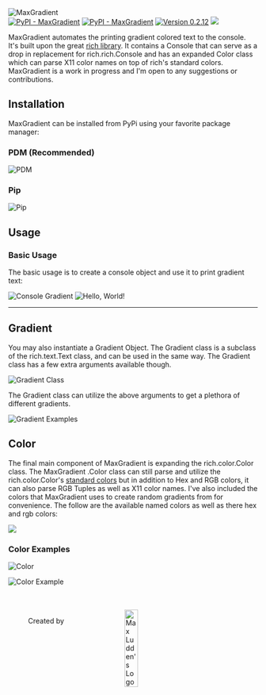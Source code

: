 <html>
    <head>
        <link href="styles/style.css" rel="stylesheet">
    </head>
    <body>
        <!--MaxGradient Banner-->
	    <picture>
            <source srcset="docs/img/maxgradient_banner.svg" media="(min-width: 800px)">
            <source srcset="docs/img/maxgradient_banner_sq.svg" media="(min-width: 600px)">
            <img src="docs/img/maxgradient.svg" alt="MaxGradient" style="width:auto;">
        </picture>
        <!--End of Banner-->
        <div class="badges">
            <a href="https://GitHub.com/maxludden/maxgradient"><img  class="badge" src="https://img.shields.io/badge/Python-3.9 | 3.10 | 3.11 | 3.12 -blue?logo=python" alt="PyPI - MaxGradient"></a>
            <a href="https://GitHub.com/maxludden/maxgradient"><img  class="badge" src="https://img.shields.io/badge/PyPI-MaxGradient-blue?" alt="PyPI - MaxGradient"></a>
            <a href="https://GitHub.com/maxludden/maxgradient"><img  class="badge" src="https://img.shields.io/badge/Version-0.2.12-bbbbbb" alt="Version 0.2.12"></a>
            <a href="https://pdm.fming.dev/"><img class="badge" src="https://camo.githubusercontent.com/acf0526fc1f541f9d980d7983ff5ab8e540cf2136206c2b5dc740f658a37fac0/68747470733a2f2f696d672e736869656c64732e696f2f62616467652f70646d2d6d616e616765642d626c756576696f6c6574"></a>
        </div>
        <!--End of badges-->
        <div class="summary">
            <p><span class="mg">MaxGradient</span> automates the printing gradient colored text to the console. It's built upon the great <a href="https://rich.readthedocs.io/en/latest/introduction.html"> <span class="warm-wipe">rich library</span></a>. It contains a Console that can serve as a drop in replacement for <span class="lightblue-cyan-wipe">rich.rich.Console</span> and has an expanded Color class which can parse X11 color names on top of rich's standard colors. <span class="mg">MaxGradient</span> is a work in progress and I'm open to any suggestions or contributions.</span></p>
        </div>
        <div class="body">

## Installation

<div class="section">
    <p><span class="mg">MaxGradient</span> can be installed from PyPi using your favorite package manager:</p>

### PDM <span class="recommend">(Recommended)</span></h3>

![PDM](docs/img/pdm.svg)

### Pip

![Pip](docs/img/pip.svg)

## Usage

### Basic Usage

<div class="section">
    <p>The basic usage is to create a console object and use it to print gradient text:</p>

![Console Gradient](docs/img/console_gradient.svg)
<img class="result" src="docs/img/hello_world.svg" alt="Hello, World!"/>

---

## <span class="cool-wipe-header">Gradient</span>

<div class="section">
    <p>You may also instantiate a Gradient Object. The <span class="red-magenta-wipe">Gradient </span>class is a subclass of the<span class="lightblue-cyan-wipe"> rich.text.Text</span> class, and can be used in the same way. The <span class="magenta-violet-wipe">Gradient</span> class has a few extra arguments available though.<p>

![Gradient Class](docs/img/gradient_class.svg)

The Gradient class can utilize the above arguments to get a plethora of different gradients.

<img src="docs/img/gradient_examples.svg" alt="Gradient Examples">

## Color

The final main component of <span class="violet-purple-wipe">MaxGradient</span> is expanding the <span class="purple-blue-wipe">rich.color.Color</span> class. The <span class="rainbow-wipe">MaxGradient </span>.<span class="lightblue-cyan-wipe">Color</span> class can still parse and utilize the <span class="cyan-green-wipe">rich.color.Color</span>'s <a class="green-yellow-wipe" href="https://rich.readthedocs.io/en/latest/appendix/colors.html" alt="Rich Standard Colors">standard colors</a> but in addition to Hex and RGB colors, it can also parse RGB Tuples as well as X11 color names. I've also included the colors that <span class="rainbow-wipe">MaxGradient</span> uses to create random gradients from for convenience. The follow are the available named colors as well as there hex and rgb colors:

<img src="docs/img/available_colors.svg" >

### Color Examples

![Color](docs/img/color_code.svg)

<img class="result" src="docs/img/color_example.svg" alt="Color Example">
<br /><br /></br />
<figure style="display:flex;align-content:center;">
    <p style="text-align:center;">Created by</p>
    <img style="margin:auto;" width="25%" src="docs/img/MaxLogo.svg" alt="Max Ludden's Logo" />
</figure>
